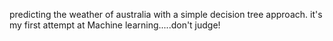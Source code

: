 predicting the weather of australia with a simple decision tree approach.
it's my first attempt at Machine learning.....don't judge!
